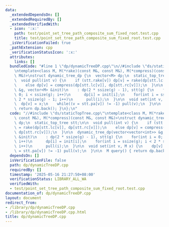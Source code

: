 ```yaml
---
data:
  _extendedDependsOn: []
  _extendedRequiredBy: []
  _extendedVerifiedWith:
  - icon: ':x:'
    path: test/point_set_tree_path_composite_sum_fixed_root.test.cpp
    title: test/point_set_tree_path_composite_sum_fixed_root.test.cpp
  _isVerificationFailed: true
  _pathExtension: cpp
  _verificationStatusIcon: ':x:'
  attributes:
    links: []
  bundledCode: "#line 1 \"dp/dynamicTreeDP.cpp\"\n//#include \"ds/staticTopTree.cpp\"\
    \ntemplate<class M, M(*rake)(const M&, const M&), M(*compress)(const M&, const\
    \ M&)>\nstruct dynamic_tree_dp {\n  vector<M> dp;\n  static_top_tree stt;\n\n\
    \  void pull(int v) {\n    if (stt.rake[v]) dp[v] = rake(dp[stt.lc[v]], dp[stt.rc[v]]);\n\
    \    else dp[v] = compress(dp[stt.lc[v]], dp[stt.rc[v]]);\n  }\n\n  dynamic_tree_dp(vector<vector<int>>\
    \ &g, vector<M> &init)\n    : dp(2 * ssize(g) - 1), stt(g) {\n    for(int i =\
    \ 0; i < ssize(g); i++)\n      dp[i] = init[i];\n    for(int i = ssize(g); i <\
    \ 2 * ssize(g) - 1; i++)\n      pull(i);\n  }\n\n  void set(int v, M x) {\n  \
    \  dp[v] = x;\n    while((v = stt.pa[v]) != -1) pull(v);\n  }\n\n  M query() {\
    \ return dp.back(); }\n};\n"
  code: "//#include \"ds/staticTopTree.cpp\"\ntemplate<class M, M(*rake)(const M&,\
    \ const M&), M(*compress)(const M&, const M&)>\nstruct dynamic_tree_dp {\n  vector<M>\
    \ dp;\n  static_top_tree stt;\n\n  void pull(int v) {\n    if (stt.rake[v]) dp[v]\
    \ = rake(dp[stt.lc[v]], dp[stt.rc[v]]);\n    else dp[v] = compress(dp[stt.lc[v]],\
    \ dp[stt.rc[v]]);\n  }\n\n  dynamic_tree_dp(vector<vector<int>> &g, vector<M>\
    \ &init)\n    : dp(2 * ssize(g) - 1), stt(g) {\n    for(int i = 0; i < ssize(g);\
    \ i++)\n      dp[i] = init[i];\n    for(int i = ssize(g); i < 2 * ssize(g) - 1;\
    \ i++)\n      pull(i);\n  }\n\n  void set(int v, M x) {\n    dp[v] = x;\n    while((v\
    \ = stt.pa[v]) != -1) pull(v);\n  }\n\n  M query() { return dp.back(); }\n};\n"
  dependsOn: []
  isVerificationFile: false
  path: dp/dynamicTreeDP.cpp
  requiredBy: []
  timestamp: '2025-05-16 21:27:50+08:00'
  verificationStatus: LIBRARY_ALL_WA
  verifiedWith:
  - test/point_set_tree_path_composite_sum_fixed_root.test.cpp
documentation_of: dp/dynamicTreeDP.cpp
layout: document
redirect_from:
- /library/dp/dynamicTreeDP.cpp
- /library/dp/dynamicTreeDP.cpp.html
title: dp/dynamicTreeDP.cpp
---
```


